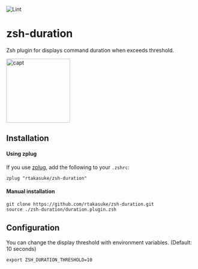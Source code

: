 ![Lint](https://github.com/rtakasuke/zsh-duration/workflows/Lint/badge.svg)

# zsh-duration
Zsh plugin for displays command duration when exceeds threshold.

<img width="170" alt="capt" src="https://user-images.githubusercontent.com/1833985/95013194-abea4a80-0679-11eb-9710-14fd29d5fec3.png">


## Installation
#### Using zplug
If you use [zplug](https://github.com/zplug/zplug), add the following to your `.zshrc`:
```
zplug "rtakasuke/zsh-duration"
```

#### Manual installation
```
git clone https://github.com/rtakasuke/zsh-duration.git
source ./zsh-duration/duration.plugin.zsh
```

## Configuration
You can change the display threshold with environment variables.
(Default: 10 seconds)
```
export ZSH_DURATION_THRESHOLD=10
```
